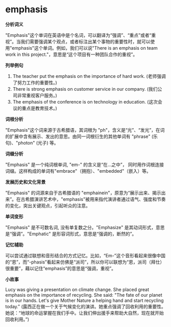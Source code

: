 # emphasis

**分析词义**

  

"Emphasis"这个单词在英语中是个名词，可以翻译为“强调”、“重点”或者“重视”。当我们需要强调某个观点，或者标注出某个事物的重要性时，就可以使用"emphasis"这个单词。例如，我们可以说"There is an emphasis on team work in this project."，意思是“这个项目有一种团队合作的重视”。

  

**列举例句**

  

1.  The teacher put the emphasis on the importance of hard work. (老师强调了努力工作的重要性。)
2.  There is strong emphasis on customer service in our company. (我们公司非常重视客户服务。)
3.  The emphasis of the conference is on technology in education. (这次会议的重点是教育技术。)

  

**词根分析**

  

"Emphasis"这个词来源于古希腊语，其词根为 "ph"，含义是“光”、“发光”，在词的扩展中含有展示、发出的意思。由同一词根衍生的其他单词有 "phrase" (乐句)、"photon" (光子) 等。

  

**词缀分析**

  

"Emphasis" 是一个纯词根单词, "em-" 的含义是“在...之中”， 同时用作词根连接词缀。这样构成的单词有"embrace"（拥抱）、"embedded"（嵌入）等。

  

**发展历史和文化背景**

  

"Emphasis" 的词源来自于古希腊语的 "emphainein"，原意为“展示出来、揭示出来”。在古希腊演讲艺术中，"emphasis"被用来指代演讲者通过语气、强度和节奏的变化，突出关键观点，引起听众的注意。

  

**单词变形**

  

"Emphasis" 是不可数名词, 没有单复数之分。"Emphasize" 是其动词形式，意思是“强调”。"Emphatic" 是形容词形式，意思是“强调的，断然的”。

  

**记忆辅助**

  

可以尝试通过联想和音形结合的方式记忆。比如，“Em-”这个音形看起来很像中国的“恩”，而“-phasis”看起来仿佛是“派司”，所以你可以联想为“恩，派司（拜仕）很重要”，藉以记住“emphasis”的意思是“强调，重视”。

  

**小故事**

  

Lucy was giving a presentation on climate change. She placed great emphasis on the importance of recycling. She said: "The fate of our planet is in our hands. Let's give Mother Nature a helping hand and start recycling today." (露西正在做一个关于气候变化的演讲。她重点强调了回收利用的重要性。她说：“地球的命运掌握在我们手中。让我们伸出援手来帮助大自然，现在就开始回收利用。”)
